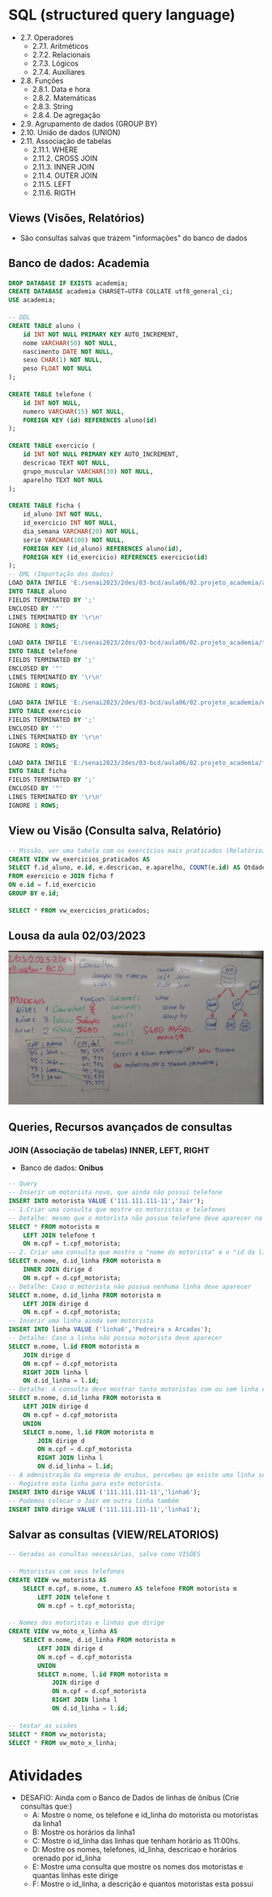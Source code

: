 # SQL (structured query language)
- 2.7. Operadores
    - 2.7.1. Aritméticos
    - 2.7.2. Relacionais
    - 2.7.3. Lógicos
    - 2.7.4. Auxiliares
- 2.8. Funções
    - 2.8.1. Data e hora
    - 2.8.2. Matemáticas
    - 2.8.3. String
    - 2.8.4. De agregação
- 2.9. Agrupamento de dados (GROUP BY)
- 2.10. União de dados (UNION)
- 2.11. Associação de tabelas
    - 2.11.1. WHERE
    - 2.11.2. CROSS JOIN
    - 2.11.3. INNER JOIN
    - 2.11.4. OUTER JOIN
    - 2.11.5. LEFT
    - 2.11.6. RIGTH
## Views (Visões, Relatórios)
- São consultas salvas que trazem "informações" do banco de dados

## Banco de dados: Academia
```SQL
DROP DATABASE IF EXISTS academia;
CREATE DATABASE academia CHARSET=UTF8 COLLATE utf8_general_ci;
USE academia;

-- DDL
CREATE TABLE aluno (
    id INT NOT NULL PRIMARY KEY AUTO_INCREMENT,
    nome VARCHAR(50) NOT NULL,
    nascimento DATE NOT NULL,
    sexo CHAR(1) NOT NULL,
    peso FLOAT NOT NULL
);

CREATE TABLE telefone (
	id INT NOT NULL,
	numero VARCHAR(15) NOT NULL,
	FOREIGN KEY (id) REFERENCES aluno(id)
);

CREATE TABLE exercicio (
    id INT NOT NULL PRIMARY KEY AUTO_INCREMENT,
    descricao TEXT NOT NULL,
    grupo_muscular VARCHAR(30) NOT NULL,
    aparelho TEXT NOT NULL
);

CREATE TABLE ficha (
    id_aluno INT NOT NULL,
    id_exercicio INT NOT NULL,
    dia_semana VARCHAR(20) NOT NULL,
	serie VARCHAR(100) NOT NULL,
    FOREIGN KEY (id_aluno) REFERENCES aluno(id),
    FOREIGN KEY (id_exercicio) REFERENCES exercicio(id)
);
-- DML (Importação dos dados)
LOAD DATA INFILE 'E:/senai2023/2des/03-bcd/aula06/02.projeto_academia/aluno.csv'
INTO TABLE aluno
FIELDS TERMINATED BY ';'
ENCLOSED BY '"'
LINES TERMINATED BY '\r\n'
IGNORE 1 ROWS;

LOAD DATA INFILE 'E:/senai2023/2des/03-bcd/aula06/02.projeto_academia/telefone.csv'
INTO TABLE telefone
FIELDS TERMINATED BY ';'
ENCLOSED BY '"'
LINES TERMINATED BY '\r\n'
IGNORE 1 ROWS;

LOAD DATA INFILE 'E:/senai2023/2des/03-bcd/aula06/02.projeto_academia/exercicio.csv'
INTO TABLE exercicio
FIELDS TERMINATED BY ';'
ENCLOSED BY '"'
LINES TERMINATED BY '\r\n'
IGNORE 1 ROWS;

LOAD DATA INFILE 'E:/senai2023/2des/03-bcd/aula06/02.projeto_academia/ficha.csv'
INTO TABLE ficha
FIELDS TERMINATED BY ';'
ENCLOSED BY '"'
LINES TERMINATED BY '\r\n'
IGNORE 1 ROWS;
```
## View ou Visão (Consulta salva, Relatório)
```SQL
-- Missão, ver uma tabela com os exercícios mais praticados (Relatório)
CREATE VIEW vw_exercicios_praticados AS
SELECT f.id_aluno, e.id, e.descricao, e.aparelho, COUNT(e.id) AS Qtdade
FROM exercicio e JOIN ficha f
ON e.id = f.id_exercicio
GROUP BY e.id;

SELECT * FROM vw_exercicios_praticados;
```

## Lousa da aula 02/03/2023
![](./lousa.jpg)

## Queries, Recursos avançados de consultas
### JOIN (Associação de tabelas) INNER, LEFT, RIGHT
- Banco de dados: **Onibus**
```sql
-- Query
-- Inserir um motorista novo, que ainda não possui telefone
INSERT INTO motorista VALUE ('111.111.111-11','Jair');
-- 1.Criar uma consulta que mostre os motoristas e telefones
-- Detalhe: mesmo que o motorista não possua telefone deve aparecer na consulta
SELECT * FROM motorista m
	LEFT JOIN telefone t
	ON m.cpf = t.cpf_motorista;
-- 2. Criar uma consulta que mostre o "nome do motorista" e o "id da linha"
SELECT m.nome, d.id_linha FROM motorista m
	INNER JOIN dirige d
	ON m.cpf = d.cpf_motorista;
-- Detalhe: Caso o motorista não possua nenhuma linha deve aparecer
SELECT m.nome, d.id_linha FROM motorista m
	LEFT JOIN dirige d
	ON m.cpf = d.cpf_motorista;
-- Inserir uma linha ainda sem motorista
INSERT INTO linha VALUE ('linha6','Pedreira x Arcadas');
-- Detalhe: Caso a linha não possua motorista deve aparecer
SELECT m.nome, l.id FROM motorista m
	JOIN dirige d
	ON m.cpf = d.cpf_motorista
	RIGHT JOIN linha l
	ON d.id_linha = l.id;
-- Detalhe: A consulta deve mostrar tanto motoristas com ou sem linha e linhas sem motoristas
SELECT m.nome, d.id_linha FROM motorista m
	LEFT JOIN dirige d
	ON m.cpf = d.cpf_motorista
	UNION
	SELECT m.nome, l.id FROM motorista m
		JOIN dirige d
		ON m.cpf = d.cpf_motorista
		RIGHT JOIN linha l
		ON d.id_linha = l.id;
-- A admnistração da empresa de onibus, percebeu qe existe uma linha sem motorista e um motorista sem linha
-- Registre esta linha para este motorista.
INSERT INTO dirige VALUE ('111.111.111-11','linha6');
-- Podemos colocar o Jair em outra linha também
INSERT INTO dirige VALUE ('111.111.111-11','linha1');
```
## Salvar as consultas (VIEW/RELATORIOS)
```sql
-- Geradas as conultas necessárias, salva como VISÕES

-- Motoristas com seus telefones
CREATE VIEW vw_motorista AS
	SELECT m.cpf, m.nome, t.numero AS telefone FROM motorista m
		LEFT JOIN telefone t
		ON m.cpf = t.cpf_motorista;

-- Nomes dos motoristas e linhas que dirige
CREATE VIEW vw_moto_x_linha AS
	SELECT m.nome, d.id_linha FROM motorista m
		LEFT JOIN dirige d
		ON m.cpf = d.cpf_motorista
		UNION
		SELECT m.nome, l.id FROM motorista m
			JOIN dirige d
			ON m.cpf = d.cpf_motorista
			RIGHT JOIN linha l
			ON d.id_linha = l.id;
		
-- testar as visões
SELECT * FROM vw_motorista;
SELECT * FROM vw_moto_x_linha;
```
# Atividades
- DESAFIO: Ainda com o Banco de Dados de linhas de ônibus (Crie consultas que:)
    - A: Mostre o nome, os telefone e id_linha do motorista ou motoristas da linha1
    - B: Mostre os horários da linha1
    - C: Mostre o id_linha das linhas que tenham horário  as 11:00hs.
    - D: Mostre os nomes, telefones, id_linha, descricao e horários orenado por id_linha
    - E: Mostre uma consulta que mostre os nomes dos motoristas e quantas linhas este dirige
    - F: Mostre o id_linha, a descrição e quantos motoristas esta possui

